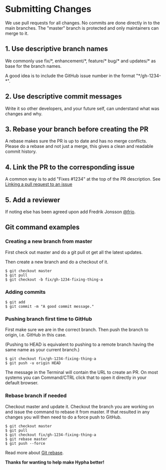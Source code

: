 # Submitting Changes

We use pull requests for all changes. No commits are done directly in to the main branches. The "master" branch is protected and only maintainers can merge to it.

## 1. Use descriptive branch names

We commonly use fix/\*, enhancement/\*, feature/\* bug/\* and updates/\* as base for the branch names.

A good idea is to include the GitHub issue number in the format "\*/gh-1234-\*".

## 2. Use descriptive commit messages

Write it so other developers, and your future self, can understand what was changes and why.

## 3. Rebase your branch before creating the PR

A rebase makes sure the PR is up to date and has no merge conflicts. Please do a rebase and not just a merge, this gives a clean and readable commit history.

## 4. Link the PR to the corresponding issue

A common way is to add "Fixes \#1234" at the top of the PR description. See [Linking a pull request to an issue](https://help.github.com/en/github/managing-your-work-on-github/linking-a-pull-request-to-an-issue#linking-a-pull-request-to-an-issue-using-a-keyword)

## 5. Add a reviewer

If noting else has been agreed upon add Fredrik Jonsson [@frjo](https://github.com/frjo).

## Git command examples

### Creating a new branch from master

First check out master and do a git pull ot get all the latest updates.

Then create a new branch and do a checkout of it.

```text
$ git checkout master
$ git pull
$ git checkout -b fix/gh-1234-fixing-thing-a
```

### Adding commits

```text
$ git add
$ git commit -m "A good commit message."
```

### Pushing branch first time to GitHub

First make sure we are in the correct branch. Then push the branch to origin, i.e. GitHub in this case.

\(Pushing to HEAD is equivalent to pushing to a remote branch having the same name as your current branch.\)

```text
$ git checkout fix/gh-1234-fixing-thing-a
$ git push -u origin HEAD
```

The message in the Terminal will contain the URL to create an PR. On most systems you can Command/CTRL click that to open it directly in your default browser.

### Rebase branch if needed

Checkout master and update it. Checkout the branch you are working on and issue the command to rebase it from master. If that resulted in any changes you will then need to do a force push to GitHub.

```text
$ git checkout master
$ git pull
$ git checkout fix/gh-1234-fixing-thing-a
$ git rebase master
$ git push --force
```

Read more about [Git rebase](https://www.atlassian.com/git/tutorials/rewriting-history/git-rebase).

**Thanks for wanting to help make Hypha better!**
